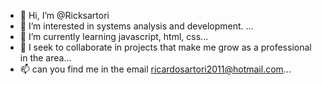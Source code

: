 - 👋 Hi, I’m @Ricksartori
- 👀 I’m interested in systems analysis and development. ...
- 🌱 I’m currently learning javascript, html, css...
- 💞️ I seek to collaborate in projects that make me grow as a professional in the area...
- 📫 can you find me in the email ricardosartori2011@hotmail.com...

<!---
Ricksartori/Ricksartori is a ✨ special ✨ repository because its `README.md` (this file) appears on your GitHub profile.
You can click the Preview link to take a look at your changes.
--->
